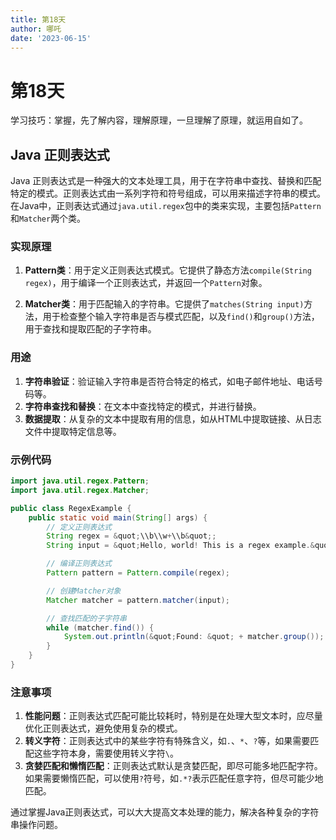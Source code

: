```yaml
---
title: 第18天
author: 哪吒
date: '2023-06-15'
---
```


# 第18天

学习技巧：掌握，先了解内容，理解原理，一旦理解了原理，就运用自如了。

## Java 正则表达式


Java 正则表达式是一种强大的文本处理工具，用于在字符串中查找、替换和匹配特定的模式。正则表达式由一系列字符和符号组成，可以用来描述字符串的模式。在Java中，正则表达式通过`java.util.regex`包中的类来实现，主要包括`Pattern`和`Matcher`两个类。

### 实现原理

1. **Pattern类**：用于定义正则表达式模式。它提供了静态方法`compile(String regex)`，用于编译一个正则表达式，并返回一个`Pattern`对象。

2. **Matcher类**：用于匹配输入的字符串。它提供了`matches(String input)`方法，用于检查整个输入字符串是否与模式匹配，以及`find()`和`group()`方法，用于查找和提取匹配的子字符串。

### 用途

1. **字符串验证**：验证输入字符串是否符合特定的格式，如电子邮件地址、电话号码等。
2. **字符串查找和替换**：在文本中查找特定的模式，并进行替换。
3. **数据提取**：从复杂的文本中提取有用的信息，如从HTML中提取链接、从日志文件中提取特定信息等。

### 示例代码

```java
import java.util.regex.Pattern;
import java.util.regex.Matcher;

public class RegexExample {
    public static void main(String[] args) {
        // 定义正则表达式
        String regex = &quot;\\b\\w+\\b&quot;;
        String input = &quot;Hello, world! This is a regex example.&quot;;

        // 编译正则表达式
        Pattern pattern = Pattern.compile(regex);

        // 创建Matcher对象
        Matcher matcher = pattern.matcher(input);

        // 查找匹配的子字符串
        while (matcher.find()) {
            System.out.println(&quot;Found: &quot; + matcher.group());
        }
    }
}
```

### 注意事项

1. **性能问题**：正则表达式匹配可能比较耗时，特别是在处理大型文本时，应尽量优化正则表达式，避免使用复杂的模式。
2. **转义字符**：正则表达式中的某些字符有特殊含义，如`.`、`*`、`?`等，如果需要匹配这些字符本身，需要使用转义字符`\`。
3. **贪婪匹配和懒惰匹配**：正则表达式默认是贪婪匹配，即尽可能多地匹配字符。如果需要懒惰匹配，可以使用`?`符号，如`.*?`表示匹配任意字符，但尽可能少地匹配。

通过掌握Java正则表达式，可以大大提高文本处理的能力，解决各种复杂的字符串操作问题。